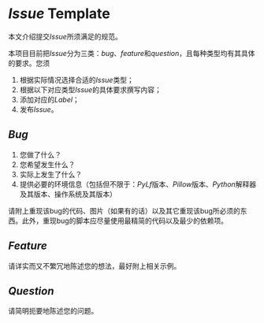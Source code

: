 # *Issue* Template

本文介绍提交*Issue*所须满足的规范。

本项目目前把*Issue*分为三类：*bug*、*feature*和*question*，且每种类型均有其具体的要求。您须
1. 根据实际情况选择合适的*Issue*类型；
2. 根据以下对应类型*Issue*的具体要求撰写内容；
3. 添加对应的*Label*；
4. 发布*Issue*。

## *Bug*

1. 您做了什么？
2. 您希望发生什么？
3. 实际上发生了什么？
4. 提供必要的环境信息（包括但不限于：*PyLf*版本、*Pillow*版本、*Python*解释器及其版本、操作系统及其版本）

请附上重现该bug的代码、图片（如果有的话）以及其它重现该bug所必须的东西。此外，重现bug的脚本应尽量使用最精简的代码以及最少的依赖项。

## *Feature*

请详实而又不繁冗地陈述您的想法，最好附上相关示例。

## *Question*

请简明扼要地陈述您的问题。
